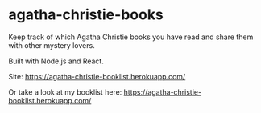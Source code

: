 # agatha-christie-books

Keep track of which Agatha Christie books you have read and share them with other mystery lovers.

Built with Node.js and React.

Site: https://agatha-christie-booklist.herokuapp.com/

Or take a look at my booklist here: https://agatha-christie-booklist.herokuapp.com/
